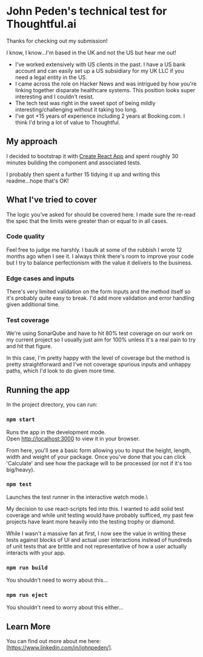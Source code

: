 # John Peden's technical test for Thoughtful.ai

Thanks for checking out my submission!

I know, I know...I'm based in the UK and not the US but hear me out!

* I've worked extensively with US clients in the past. I have a US bank account and can easily set up a US subsidiary for my UK LLC if you need a legal entity in the US.
* I came across the role on Hacker News and was intrigued by how you're linking together disparate healthcare systems. This position looks super interesting and I couldn't resist.
* The tech test was right in the sweet spot of being mildly interesting/challenging without it taking too long.
* I've got +15 years of experience including 2 years at Booking.com. I think I'd bring a lot of value to Thoughtful.

## My approach

I decided to bootstrap it with [Create React App](https://github.com/facebook/create-react-app) and spent roughly 30 minutes building the component and associated tests. 

I probably then spent a further 15 tidying it up and writing this readme...hope that's OK!

## What I've tried to cover

The logic you've asked for should be covered here. I made sure the re-read the spec that the limits were greater than or equal to in all cases.

### Code quality
Feel free to judge me harshly. I baulk at some of the rubbish I wrote 12 months ago when I see it. I always think there's room to improve your code but I try to balance perfectionism with the value it delivers to the business.

### Edge cases and inputs
There's very limited validation on the form inputs and the method itself so it's probably quite easy to break. I'd add more validation and error handling given additional time.

### Test coverage
We're using SonarQube and have to hit 80% test coverage on our work on my current project so I usually just aim for 100% unless it's a real pain to try and hit that figure.

In this case, I'm pretty happy with the level of coverage but the method is pretty straightforward and I've not coverage spurious inputs and unhappy paths, which I'd look to do given more time.

## Running the app

In the project directory, you can run:

### `npm start`

Runs the app in the development mode.\
Open [http://localhost:3000](http://localhost:3000) to view it in your browser.

From here, you'll see a basic form allowing you to input the height, length, width and weight of your package. Once you've done that you can click 'Calculate' and see how the package will to be processed (or not if it's too big/heavy).

### `npm test`

Launches the test runner in the interactive watch mode.\

My decision to use react-scripts fed into this. I wanted to add solid test coverage and while unit testing would have probably sufficed, my past few projects have leant more heavily into the testing trophy or diamond.

While I wasn't a massive fan at first, I now see the value in writing these tests against blocks of UI and actual user interactions instead of hundreds of unit tests that are brittle and not representative of how a user actually interacts with your app.

### `npm run build`

You shouldn't need to worry about this...

### `npm run eject`

You shouldn't need to worry about this either...

## Learn More

You can find out more about me here: [https://www.linkedin.com/in/johnpeden/].

